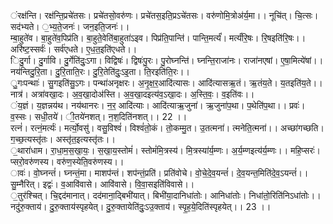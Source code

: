 

  
ंरक्ष॑न्ति। रक्ष॑न्ति॒प्रचे॑तसः। प्रचे॑तसो॒वरु॑णः। प्रचे॑तस॒इति॒प्रऽचे॑तसः। वरु॑णोमि॒त्रोअ॑र्य॒मा।। नूचि॑त्। चि॒त्सः। सद॑भ्यते। ॒भ्य॒ते॒जनः॑। जन॒इति॒जनः॑।।  
म्बा॒हुते॑व। बा॒हुते॑व॒पिप्र॑ति। बा॒हुते॒वेति॑बा॒हुता॑ऽइव। पिप्र॑ति॒पान्ति॑। पान्ति॒मर्त्यं॑। मर्त्यं॑रि॒षः। रि॒षइति॑रि॒षः।। अरि॑ष्ट॒स्सर्वः॑। सर्व॑एधते। ए॒ध॒त॒इति॑एधते।।  
िदु॒र्गा। दु॒र्गावि। दु॒र्गेति॑दुः॒ऽगा। विद्विषः॑। द्विषः॑पु॒रः। पु॒रोघ्नन्ति॑। घ्नन्ति॒राजा॑नः। राजा॑नएषां। ए॒षा॒मित्ये॑षां।। नय॑न्तिदु॒रि॒ता। दु॒रि॒ताति॒रः। दु॒रि॒तेति॑दुः॒ऽइ॒ता। ति॒रइति॑ति॒रः।।  
ु॒गःपन्थाः॑। सु॒गइति॑सु॒ऽगः। पन्था॑अनृक्षरः। अ॒नृ॒क्ष॒र॒आदि॑त्यासः। आदि॑त्यासऋ॒तं। ऋ॒तंय॒ते। य॒तइति॑य॒ते।। नात्र॑। अत्रा॑वखा॒दः। अ॒व॒खा॒दोअ॑स्ति। अ॒व॒खा॒दइत्य॑व॒ऽखा॒दः। अ॒स्ति॒वः॒। व॒इति॑वः।।  
ंय॒ज्ञं। य॒ज्ञन्नय॑थ। नय॑थानरः। न॒र॒ आदि॑त्याः। आदि॑त्याऋ॒जुना॑। ऋ॒जुना॑प॒था। प॒थेति॑प॒था।। प्रवः॑। व॒स्सः। सधी॒तये॑। ी॒तये॑नशत्। न॒श॒दिति॑नशत्।। 22 ।।  
रत्नं॑। रत्नं॒मर्त्यः॑। मर्त्यो॒वसु॑। वसु॒विश्वं॑। विश्वं॑तो॒कं। तो॒कम्मु॒त। उ॒तत्मना॑। त्मनेति॒त्मना॑।। अच्छा॑गच्छति। ग॒च्छ॒त्यस्तृ॑तः। अस्तृ॑त॒इत्यस्तृ॑तः।।  
॒थारा॑धाम। रा॒धा॒म॒स॒खा॒यः॒। स॒खा॒य॒स्तोमं॑। स्तोमं॑मि॒त्रस्य॑। मि॒त्रस्या॑र्य॒म्णः। अ॒र्य॒म्णइत्य॑र्य॒म्णः।। महि॒प्सरः॑। प्सरो॒वरु॑णस्य। वरु॑ण॒स्येति॒वरु॑णस्य।।  
ावः॑। वो॒घ्नन्तं॑। घ्नन्तं॒मा। माशप॑न्तं। शप॑न्तं॒प्रति॑। प्रति॑वोचे। वो॒चे॒दे॒व॒यन्तं॑। दे॒व॒यन्त॒मिति॑दे॒व॒ऽयन्तं॑।। सु॒म्नैरित्। इद्वः॑। व॒आवि॑वासे। आवि॑वासे। वि॒वा॒सइति॑विवासे।।  
॒तुर॑श्चित्। चि॒द्दद॑मानात्। दद॑माना॒द्बिभी॑यात्। बिभी॑या॒दानिधा॑तोः। आनिधा॑तोः। निधा॑तो॒रिति॑निऽधा॑तोः।। नदु॑रु॒क्ताय॑। दु॒रु॒क्ताय॑स्पृहयेत्। दु॒रु॒क्तायेति॑दुः॒ऽउ॒क्ताय॑। स्पृ॒ह॒ये॒दिति॑स्पृहयेत्।। 23 ।।  
